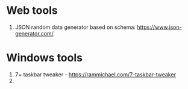 # Web tools

1. JSON random data generator based on schema: https://www.json-generator.com/

# Windows tools
1. 7+ taskbar tweaker - https://rammichael.com/7-taskbar-tweaker
2. 
